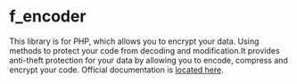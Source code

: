 # f_encoder
This library is for PHP, which allows you to encrypt your data. Using methods to protect your code from decoding and modification.It provides anti-theft protection for your data by allowing you to encode, compress and encrypt your code.
Official documentation is <a href="https://f-encoder.com/">located here</a>.
